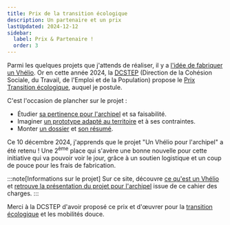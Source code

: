 ```yaml
---
title: Prix de la transition écologique
description: Un partenaire et un prix
lastUpdated: 2024-12-12
sidebar:
  label: Prix & Partenaire !
  order: 3
---
```


Parmi les quelques projets que j'attends de réaliser, il y a [l'idée de fabriquer un Vhélio](/annonces/001-reflexions). Or en cette année 2024, la [DCSTEP](https://www.saint-pierre-et-miquelon.gouv.fr/Services-de-l-Etat/Les-services-de-l-Etat/La-Direction-de-la-Cohesion-Sociale-du-Travail-de-l-Emploi-et-de-la-Population-DCSTEP) (Direction de la Cohésion Sociale, du Travail, de l'Emploi et de la Population) propose le [Prix Transition écologique](https://www.saint-pierre-et-miquelon.gouv.fr/Publications/Communiques/Communiques-2024/Appel-a-projets-Prix-de-la-transition-ecologique), auquel je postule.

C'est l'occasion de plancher sur le projet&nbsp;:

- Étudier [sa pertinence pour l'archipel](/vhelio-spm/pourquoi) et sa faisabilité.
- Imaginer [un prototype adapté au territoire](/vhelio-spm/adaptations) et à ses contraintes.
- Monter [un dossier](/info/vhelio-description-du-projet.pdf) et [son résumé](/info/vhelio-resume-et-budget.pdf).

Ce 10 décembre 2024, j'apprends que le projet "Un Vhélio pour l'archipel" a été retenu&nbsp;!  Une 2<sup>ème</sup> place qui s'avère une bonne nouvelle pour cette initiative qui va pouvoir voir le jour, grâce à un soutien logistique et un coup de pouce pour les frais de fabrication.

:::note[Informations sur le projet]
Sur ce site, découvre [ce qu'est un Vhélio](/vhelio-spm/c-est-quoi) et [retrouve la présentation du projet pour l'archipel](/vhelio-spm/pourquoi) issue de ce cahier des charges.
:::

Merci à la DCSTEP d'avoir proposé ce prix et d'œuvrer pour la [transition écologique](https://www.ecologie.gouv.fr/) et les mobilités douce.
